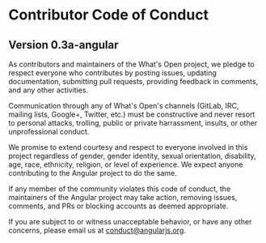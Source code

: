 # Contributor Code of Conduct
## Version 0.3a-angular

As contributors and maintainers of the What's Open project, we pledge to respect everyone who contributes by posting issues, updating documentation, submitting pull requests, providing feedback in comments, and any other activities.

Communication through any of What's Open's channels (GitLab, IRC, mailing lists, Google+, Twitter, etc.) must be constructive and never resort to personal attacks, trolling, public or private harrassment, insults, or other unprofessional conduct.

We promise to extend courtesy and respect to everyone involved in this project regardless of gender, gender identity, sexual orientation, disability, age, race, ethnicity, religion, or level of experience. We expect anyone contributing to the Angular project to do the same.

If any member of the community violates this code of conduct, the maintainers of the Angular project may take action, removing issues, comments, and PRs or blocking accounts as deemed appropriate.

If you are subject to or witness unacceptable behavior, or have any other concerns, please email us at [conduct@angularjs.org](mailto:coc@angularjs.org).
